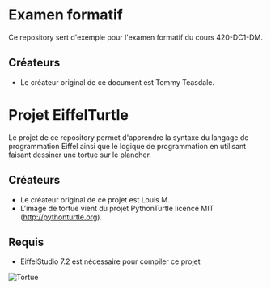 Examen formatif
===============

Ce repository sert d'exemple pour l'examen formatif du cours 420-DC1-DM.

Créateurs
---------

* Le créateur original de ce document est Tommy Teasdale.

Projet EiffelTurtle
===============

Le projet de ce repository permet d'apprendre la syntaxe du langage de programmation Eiffel ainsi que le logique de programmation en utilisant faisant dessiner une tortue sur le plancher.

Créateurs
---------

* Le créateur original de ce projet est Louis M.
* L'image de tortue vient du projet PythonTurtle licencé MIT (http://pythonturtle.org).

Requis
------

* EiffelStudio 7.2 est nécessaire pour compiler ce projet

![Tortue](image/turtle32.png)

